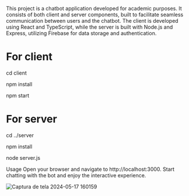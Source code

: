 This project is a chatbot application developed for academic purposes. 
It consists of both client and server components, built to facilitate seamless communication between users and the chatbot. 
The client is developed using React and TypeScript, while the server is built with Node.js and Express, utilizing Firebase for data storage and authentication.

# For client
cd client

npm install

npm start

# For server
cd ../server

npm install

node server.js


Usage
Open your browser and navigate to http://localhost:3000.
Start chatting with the bot and enjoy the interactive experience.

![Captura de tela 2024-05-17 160159](https://github.com/EderBraganca/ChatBot/assets/88894912/ca0243df-a318-4895-8761-343e3cae3ad8)
